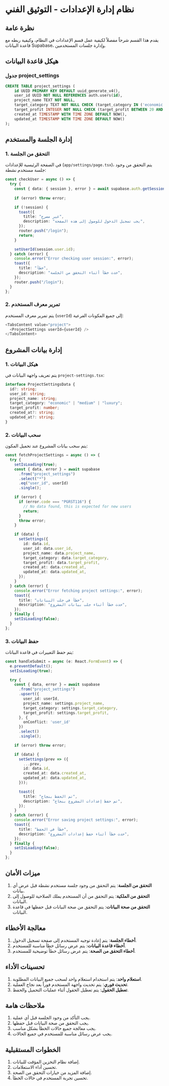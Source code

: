 # نظام إدارة الإعدادات - التوثيق الفني

## نظرة عامة
يقدم هذا القسم شرحاً مفصلاً لكيفية عمل قسم الإعدادات في النظام، وكيفية ربطه مع قاعدة البيانات Supabase، وإدارة جلسات المستخدمين.

## هيكل قاعدة البيانات

### جدول project_settings
```sql
CREATE TABLE project_settings (
    id UUID PRIMARY KEY DEFAULT uuid_generate_v4(),
    user_id UUID NOT NULL REFERENCES auth.users(id),
    project_name TEXT NOT NULL,
    target_category TEXT NOT NULL CHECK (target_category IN ('economic', 'medium', 'luxury')),
    target_profit INTEGER NOT NULL CHECK (target_profit BETWEEN 20 AND 50),
    created_at TIMESTAMP WITH TIME ZONE DEFAULT NOW(),
    updated_at TIMESTAMP WITH TIME ZONE DEFAULT NOW()
);
```

## إدارة الجلسة والمستخدم

### 1. التحقق من الجلسة
في الصفحة الرئيسية للإعدادات (`app/settings/page.tsx`)، يتم التحقق من وجود جلسة مستخدم نشطة:

```typescript
const checkUser = async () => {
  try {
    const { data: { session }, error } = await supabase.auth.getSession();
    
    if (error) throw error;

    if (!session) {
      toast({
        title: "غير مصرح",
        description: "يجب تسجيل الدخول للوصول إلى هذه الصفحة",
      });
      router.push("/login");
      return;
    }

    setUserId(session.user.id);
  } catch (error) {
    console.error("Error checking user session:", error);
    toast({
      title: "خطأ",
      description: "حدث خطأ أثناء التحقق من الجلسة",
    });
    router.push("/login");
  }
};
```

### 2. تمرير معرف المستخدم
يتم تمرير معرف المستخدم (`userId`) إلى جميع المكونات الفرعية:

```typescript
<TabsContent value="project">
  <ProjectSettings userId={userId} />
</TabsContent>
```

## إدارة بيانات المشروع

### 1. هيكل البيانات
يتم تعريف واجهة البيانات في `project-settings.tsx`:

```typescript
interface ProjectSettingsData {
  id?: string;
  user_id: string;
  project_name: string;
  target_category: "economic" | "medium" | "luxury";
  target_profit: number;
  created_at?: string;
  updated_at?: string;
}
```

### 2. سحب البيانات
يتم سحب بيانات المشروع عند تحميل المكون:

```typescript
const fetchProjectSettings = async () => {
  try {
    setIsLoading(true);
    const { data, error } = await supabase
      .from("project_settings")
      .select("*")
      .eq("user_id", userId)
      .single();

    if (error) {
      if (error.code === "PGRST116") {
        // No data found, this is expected for new users
        return;
      }
      throw error;
    }

    if (data) {
      setSettings({
        id: data.id,
        user_id: data.user_id,
        project_name: data.project_name,
        target_category: data.target_category,
        target_profit: data.target_profit,
        created_at: data.created_at,
        updated_at: data.updated_at,
      });
    }
  } catch (error) {
    console.error("Error fetching project settings:", error);
    toast({
      title: "خطأ في جلب البيانات",
      description: "حدث خطأ أثناء جلب بيانات المشروع",
    });
  } finally {
    setIsLoading(false);
  }
};
```

### 3. حفظ البيانات
يتم حفظ التغييرات في قاعدة البيانات:

```typescript
const handleSubmit = async (e: React.FormEvent) => {
  e.preventDefault();
  setIsLoading(true);

  try {
    const { data, error } = await supabase
      .from("project_settings")
      .upsert({
        user_id: userId,
        project_name: settings.project_name,
        target_category: settings.target_category,
        target_profit: settings.target_profit,
      }, {
        onConflict: 'user_id'
      })
      .select()
      .single();

    if (error) throw error;

    if (data) {
      setSettings(prev => ({
        ...prev,
        id: data.id,
        created_at: data.created_at,
        updated_at: data.updated_at,
      }));

      toast({
        title: "تم الحفظ بنجاح",
        description: "تم حفظ إعدادات المشروع بنجاح",
      });
    }
  } catch (error) {
    console.error("Error saving project settings:", error);
    toast({
      title: "خطأ في الحفظ",
      description: "حدث خطأ أثناء حفظ إعدادات المشروع",
    });
  } finally {
    setIsLoading(false);
  }
};
```

## ميزات الأمان

1. **التحقق من الجلسة**: يتم التحقق من وجود جلسة مستخدم نشطة قبل عرض أي بيانات.
2. **التحقق من الملكية**: يتم التحقق من أن المستخدم يملك الصلاحية للوصول إلى البيانات.
3. **التحقق من صحة البيانات**: يتم التحقق من صحة البيانات قبل حفظها في قاعدة البيانات.

## معالجة الأخطاء

1. **أخطاء الجلسة**: يتم إعادة توجيه المستخدم إلى صفحة تسجيل الدخول.
2. **أخطاء قاعدة البيانات**: يتم عرض رسائل خطأ مناسبة للمستخدم.
3. **أخطاء التحقق من الصحة**: يتم عرض رسائل خطأ توضيحية للمستخدم.

## تحسينات الأداء

1. **استعلام واحد**: يتم استخدام استعلام واحد لسحب جميع البيانات المطلوبة.
2. **تحديث فوري**: يتم تحديث واجهة المستخدم فوراً بعد نجاح العملية.
3. **تعطيل الحقول**: يتم تعطيل الحقول أثناء عمليات التحميل والحفظ.

## ملاحظات هامة

1. يجب التأكد من وجود الجلسة قبل أي عملية.
2. يجب التحقق من صحة البيانات قبل حفظها.
3. يجب معالجة جميع حالات الخطأ بشكل مناسب.
4. يجب عرض رسائل مناسبة للمستخدم في جميع الحالات.

## الخطوات المستقبلية

1. إضافة نظام التخزين المؤقت للبيانات.
2. تحسين أداء الاستعلامات.
3. إضافة المزيد من خيارات التحقق من الصحة.
4. تحسين تجربة المستخدم في حالات الخطأ.

